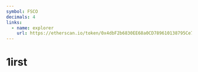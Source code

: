 ```yaml
---
symbol: FSCO
decimals: 4
links:
  - name: explorer
    url: https://etherscan.io/token/0x4dbF2b6830EE68a0CD789610138795Ce78606385
---
```


# 1irst
